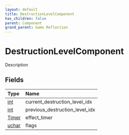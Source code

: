 ```yaml
---
layout: default
title: DestructionLevelComponent
has_children: false
parent: Component
grand_parent: Game Reflection
---
```

# DestructionLevelComponent
Description 

## Fields
| Type | Name |
|:-------------|:--------------|
| [int](/game-reflection/enums/int.md) | current_destruction_level_idx |
| [int](/game-reflection/enums/int.md) | previous_destruction_level_idx |
| [Timer](/game-reflection/classes/timer.md) | effect_timer |
| [uchar](/game-reflection/enums/uchar.md) | flags |
